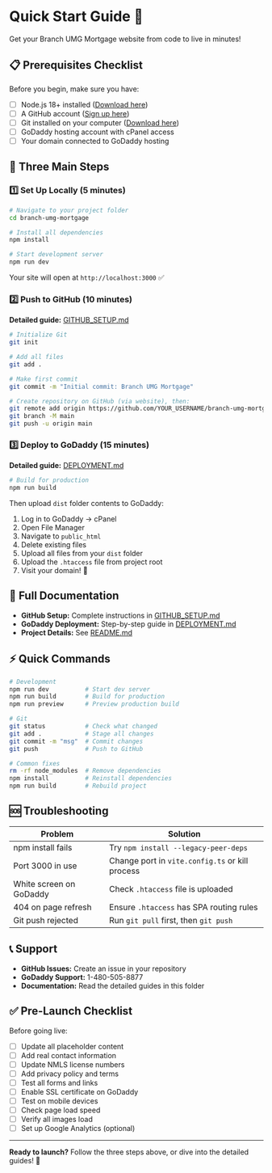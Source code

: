 # Quick Start Guide 🚀

Get your Branch UMG Mortgage website from code to live in minutes!

## 📋 Prerequisites Checklist

Before you begin, make sure you have:

- [ ] Node.js 18+ installed ([Download here](https://nodejs.org/))
- [ ] A GitHub account ([Sign up here](https://github.com/signup))
- [ ] Git installed on your computer ([Download here](https://git-scm.com/downloads))
- [ ] GoDaddy hosting account with cPanel access
- [ ] Your domain connected to GoDaddy hosting

## 🎯 Three Main Steps

### 1️⃣ Set Up Locally (5 minutes)

```bash
# Navigate to your project folder
cd branch-umg-mortgage

# Install all dependencies
npm install

# Start development server
npm run dev
```

Your site will open at `http://localhost:3000` ✅

### 2️⃣ Push to GitHub (10 minutes)

**Detailed guide:** [GITHUB_SETUP.md](./GITHUB_SETUP.md)

```bash
# Initialize Git
git init

# Add all files
git add .

# Make first commit
git commit -m "Initial commit: Branch UMG Mortgage"

# Create repository on GitHub (via website), then:
git remote add origin https://github.com/YOUR_USERNAME/branch-umg-mortgage.git
git branch -M main
git push -u origin main
```

### 3️⃣ Deploy to GoDaddy (15 minutes)

**Detailed guide:** [DEPLOYMENT.md](./DEPLOYMENT.md)

```bash
# Build for production
npm run build
```

Then upload `dist` folder contents to GoDaddy:

1. Log in to GoDaddy → cPanel
2. Open File Manager
3. Navigate to `public_html`
4. Delete existing files
5. Upload all files from your `dist` folder
6. Upload the `.htaccess` file from project root
7. Visit your domain! 🎉

## 🔗 Full Documentation

- **GitHub Setup:** Complete instructions in [GITHUB_SETUP.md](./GITHUB_SETUP.md)
- **GoDaddy Deployment:** Step-by-step guide in [DEPLOYMENT.md](./DEPLOYMENT.md)
- **Project Details:** See [README.md](./README.md)

## ⚡ Quick Commands

```bash
# Development
npm run dev          # Start dev server
npm run build        # Build for production
npm run preview      # Preview production build

# Git
git status           # Check what changed
git add .            # Stage all changes
git commit -m "msg"  # Commit changes
git push             # Push to GitHub

# Common fixes
rm -rf node_modules  # Remove dependencies
npm install          # Reinstall dependencies
npm run build        # Rebuild project
```

## 🆘 Troubleshooting

| Problem | Solution |
|---------|----------|
| npm install fails | Try `npm install --legacy-peer-deps` |
| Port 3000 in use | Change port in `vite.config.ts` or kill process |
| White screen on GoDaddy | Check `.htaccess` file is uploaded |
| 404 on page refresh | Ensure `.htaccess` has SPA routing rules |
| Git push rejected | Run `git pull` first, then `git push` |

## 📞 Support

- **GitHub Issues:** Create an issue in your repository
- **GoDaddy Support:** 1-480-505-8877
- **Documentation:** Read the detailed guides in this folder

## ✅ Pre-Launch Checklist

Before going live:

- [ ] Update all placeholder content
- [ ] Add real contact information
- [ ] Update NMLS license numbers
- [ ] Add privacy policy and terms
- [ ] Test all forms and links
- [ ] Enable SSL certificate on GoDaddy
- [ ] Test on mobile devices
- [ ] Check page load speed
- [ ] Verify all images load
- [ ] Set up Google Analytics (optional)

---

**Ready to launch?** Follow the three steps above, or dive into the detailed guides! 🚀
